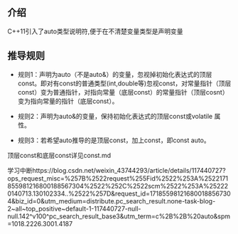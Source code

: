 ## 介绍

C++11引入了auto类型说明符,便于在不清楚变量类型是声明变量

## 推导规则

- 规则1：声明为auto（不是auto&）的变量，忽视掉初始化表达式的顶层const。即对有const的普通类型(int,double等)忽视const，对常量指针（顶层const）变为普通指针，对指向常量（底层const）的常量指针（顶层cosnt）变为指向常量的指针（底层const）。

- 规则2：声明为auto&的变量，保持初始化表达式的顶层const或volatile 属性。
- 规则3：若希望auto推导的是顶层const，加上const，即const auto。

顶层const和底层const详见const.md

学习中断https://blog.csdn.net/weixin_43744293/article/details/117440727?ops_request_misc=%257B%2522request%255Fid%2522%253A%2522171855981216800188567304%2522%252C%2522scm%2522%253A%252220140713.130102334..%2522%257D&request_id=171855981216800188567304&biz_id=0&utm_medium=distribute.pc_search_result.none-task-blog-2~all~top_positive~default-1-117440727-null-null.142^v100^pc_search_result_base3&utm_term=c%2B%2B%20auto&spm=1018.2226.3001.4187